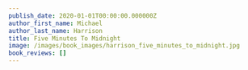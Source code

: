 ```yaml
---
publish_date: 2020-01-01T00:00:00.000000Z
author_first_name: Michael
author_last_name: Harrison
title: Five Minutes To Midnight
image: /images/book_images/harrison_five_minutes_to_midnight.jpg
book_reviews: []
---
```

